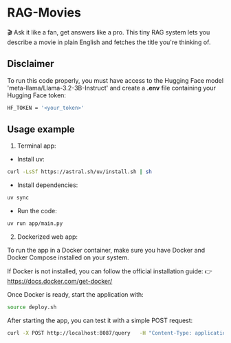 # RAG-Movies
🎬 Ask it like a fan, get answers like a pro. This tiny RAG system lets you describe a movie in plain English and fetches the title you're thinking of.


## Disclaimer

To run this code properly, you must have access to the Hugging Face model 'meta-llama/Llama-3.2-3B-Instruct' and create a **.env** file containing your Hugging Face token:
```bash
HF_TOKEN = '<your_token>'
```


## Usage example

1. Terminal app:

- Install uv:
```bash
curl -LsSf https://astral.sh/uv/install.sh | sh
```

- Install dependencies:
```bash
uv sync
```

- Run the code:
```bash
uv run app/main.py
```

2. Dockerized web app:

To run the app in a Docker container, make sure you have Docker and Docker Compose installed on your system.

If Docker is not installed, you can follow the official installation guide:
👉 https://docs.docker.com/get-docker/

Once Docker is ready, start the application with:

```bash
source deploy.sh
```

After starting the app, you can test it with a simple POST request:

```bash
curl -X POST http://localhost:8087/query   -H "Content-Type: application/json"   -d '{"query": "In which movie Peter Parker villain is Lizard Curt Connors?"}'
```